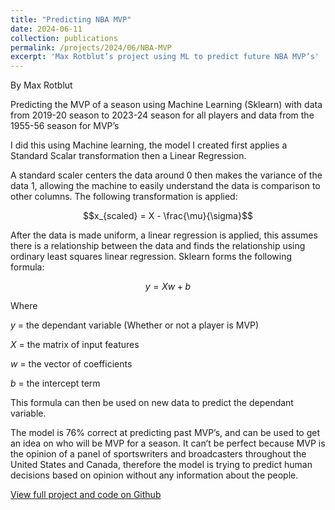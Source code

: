 ```yaml
---
title: "Predicting NBA MVP"
date: 2024-06-11
collection: publications
permalink: /projects/2024/06/NBA-MVP
excerpt: 'Max Rotblut’s project using ML to predict future NBA MVP’s'
---
```

By Max Rotblut

Predicting the MVP of a season using Machine Learning (Sklearn) with data from 2019-20 season to 2023-24 season for all players and data from the 1955-56 season for MVP’s

I did this using Machine learning, the model I created first applies a Standard Scalar transformation then a Linear Regression.

A standard scaler centers the data around 0 then makes the variance of the data 1, allowing the machine to easily understand the data is comparison to other columns. The following transformation is applied:

$$x_{scaled} = X - \frac{\mu}{\sigma}$$

After the data is made uniform, a linear regression is applied, this assumes there is a relationship between the data and finds the relationship using ordinary least squares linear regression. Sklearn forms the following formula:

$$y = Xw + b$$

Where 

$y$ = the dependant variable (Whether or not a player is MVP) 

$X$ = the matrix of input features 

$w$ = the vector of coefficients 

$b$ = the intercept term

This formula can then be used on new data to predict the dependant variable.

The model is 76% correct at predicting past MVP’s, and can be used to get an idea on who will be MVP for a season. It can’t be perfect because MVP is the opinion of a panel of sportswriters and broadcasters throughout the United States and Canada, therefore the model is trying to predict human decisions based on opinion without any information about the people.

[View full project and code on Github](https://github.com/mrotblut/NBA-MVP/)
